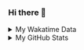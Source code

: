 ### Hi there 👋

<!--
**cdfmlr/cdfmlr** is a ✨ _special_ ✨ repository because its `README.md` (this file) appears on your GitHub profile.

Here are some ideas to get you started:

- 🔭 I’m currently working on ...
- 🌱 I’m currently learning ...
- 👯 I’m looking to collaborate on ...
- 🤔 I’m looking for help with ...
- 💬 Ask me about ...
- 📫 How to reach me: ...
- 😄 Pronouns: ...
- ⚡ Fun fact: ...
-->

<details>

<summary>My Wakatime Data</summary>

<!--START_SECTION:waka-->
![Lines of code](https://img.shields.io/badge/From%20Hello%20World%20I%27ve%20Written-623%20Thousand%20lines%20of%20code-blue)

**🐱 My GitHub Data** 

> 🏆 150 Contributions in the Year 2022
 > 
> 📦 403.3 kB Used in GitHub's Storage 
 > 
> 🚫 Not Opted to Hire
 > 
> 📜 47 Public Repositories 
 > 
> 🔑 9 Private Repositories  
 > 
**I'm an Early 🐤** 

```text
🌞 Morning    82 commits     █████░░░░░░░░░░░░░░░░░░░░   21.13% 
🌆 Daytime    173 commits    ███████████░░░░░░░░░░░░░░   44.59% 
🌃 Evening    120 commits    ███████░░░░░░░░░░░░░░░░░░   30.93% 
🌙 Night      13 commits     ░░░░░░░░░░░░░░░░░░░░░░░░░   3.35%

```
📅 **I'm Most Productive on Thursday** 

```text
Monday       32 commits     ██░░░░░░░░░░░░░░░░░░░░░░░   8.25% 
Tuesday      44 commits     ██░░░░░░░░░░░░░░░░░░░░░░░   11.34% 
Wednesday    62 commits     ████░░░░░░░░░░░░░░░░░░░░░   15.98% 
Thursday     69 commits     ████░░░░░░░░░░░░░░░░░░░░░   17.78% 
Friday       65 commits     ████░░░░░░░░░░░░░░░░░░░░░   16.75% 
Saturday     54 commits     ███░░░░░░░░░░░░░░░░░░░░░░   13.92% 
Sunday       62 commits     ████░░░░░░░░░░░░░░░░░░░░░   15.98%

```


📊 **This Week I Spent My Time On** 

```text
⌚︎ Time Zone: Asia/Shanghai

```

**I Mostly Code in Go** 

```text
Go                       13 repos            ██████░░░░░░░░░░░░░░░░░░░   27.08% 
Python                   11 repos            █████░░░░░░░░░░░░░░░░░░░░   22.92% 
Jupyter Notebook         6 repos             ███░░░░░░░░░░░░░░░░░░░░░░   12.5% 
Java                     4 repos             ██░░░░░░░░░░░░░░░░░░░░░░░   8.33% 
HTML                     2 repos             █░░░░░░░░░░░░░░░░░░░░░░░░   4.17%

```



 Last Updated on 29/04/2022 02:09:19 UTC
<!--END_SECTION:waka-->

</details>

<details>
 
 <summary>My GitHub Stats</summary>

[![CDFMLR's github stats](https://github-readme-stats.vercel.app/api?username=cdfmlr&count_private=true&show_icons=true)](https://github.com/anuraghazra/github-readme-stats)

</details>
